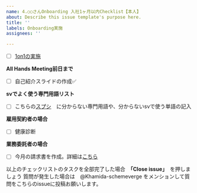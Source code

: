 ```yaml
---
name: 4.○○さんOnboarding 入社1ヶ月以内Checklist【本人】
about: Describe this issue template's purpose here.
title: ''
labels: Onboarding実施
assignees: ''

---
```


- [ ] [1on1の実施](https://sites.google.com/schemeverge.com/scheme-verge-wiki/departments/corporate-department/%E4%BA%BA%E4%BA%8B/1on1%E3%81%AB%E3%81%A4%E3%81%84%E3%81%A6)

 **All Hands Meeting前日まで**
- [ ] 自己紹介スライドの作成✅

**svでよく使う専門用語リスト**

- [ ] こちらの[スプシ](https://sites.google.com/schemeverge.com/scheme-verge-wiki/departments/corporate-department/%E7%B5%84%E7%B9%94/all-hands-meeting%E3%81%A8%E3%81%AF/sv%E3%81%A7%E3%82%88%E3%81%8F%E4%BD%BF%E3%81%86%E5%B0%82%E9%96%80%E7%94%A8%E8%AA%9E%E3%83%AA%E3%82%B9%E3%83%88)　に分からない専門用語や、分からないsvで使う単語の記入


 **雇用契約者の場合**
- [ ] 健康診断

 **業務委託者の場合**

- [ ] 今月の請求書を作成。詳細は[こちら](https://sites.google.com/schemeverge.com/scheme-verge-wiki/departments/corporate-department/%E7%B5%8C%E7%90%86/%E6%A5%AD%E5%8B%99%E5%A7%94%E8%A8%97%E3%81%AEsv%E3%81%B8%E3%81%AE%E8%AB%8B%E6%B1%82%E6%9B%B8%E4%BD%9C%E6%88%90%E6%8F%90%E5%87%BA%E6%96%B9%E6%B3%95)


以上のチェックリストのタスクを全部完了した場合　**「Close issue」**　を押しましょう
質問が発生した場合は　@Khamida-schemeverge をメンションして質問をこちらのissueに投稿お願いします。
